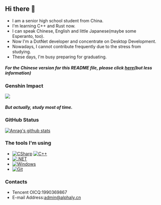 ## Hi there 👋
- I am a senior high school student from China.
- I'm learning C++ and Rust now.
- I can speak Chinese, English and little Japanese(maybe some Esperanto, too).
- Now I'm a DotNet developer and concentrate on Desktop Development.
- Nowadays, I cannot contribute frequently due to the stress from studying.
- These days, I'm busy preparing for graduating.
##### **For the Chinese version for this README file, please click [here](i18n/README_zh-cn.md)(but less information)**
### Genshin Impact
![](https://genshin-card.getloli.com/12/217609436.png)

##### But actually, study most of time.
### GitHub Status
[![Anrag's github stats](https://github-readme-stats.vercel.app/api?username=alphaly2k)](https://github.com/anuraghazra/github-readme-stats)
### The tools I'm using
- [![CSharp](https://img.shields.io/badge/C%23-0B9E0B.svg?style=flat-square&logo=csharp&logoColor=fff)](https://docs.microsoft.com/en-us/dotnet/csharp/) [![C++](https://img.shields.io/badge/C++-649ad2.svg?style=flat-square&logo=cplusplus&logoColor=fff)](https://www.cplusplus.com/)
- [![.NET](https://img.shields.io/badge/.NET-512BD4.svg?style=flat-square&logo=dotnet&logoColor=white)](https://dotnet.microsoft.com/)
- [![Windows](https://img.shields.io/badge/Windows11-0078d7?style=flat-square&logo=windows&logoColor=fff)](https://blogs.windows.com/)
- [![Git](https://img.shields.io/badge/-Git-f05032?style=flat-square&logo=git&logoColor=white)](https://git-scm.com/)
### Contacts
- Tencent OICQ:1990369867
- E-mail Address:admin@alphaly.cn
